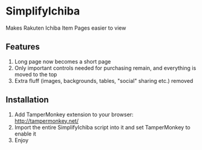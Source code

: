 # SimplifyIchiba
Makes Rakuten Ichiba Item Pages easier to view

## Features
1. Long page now becomes a short page 
2. Only important controls needed for purchasing remain, and everything is moved to the top
3. Extra fluff (images, backgrounds, tables, "social" sharing etc.) removed

## Installation

1. Add TamperMonkey extension to your browser: http://tampermonkey.net/
2. Import the entire SimplifyIchiba script into it and set TamperMonkey to enable it
3. Enjoy
